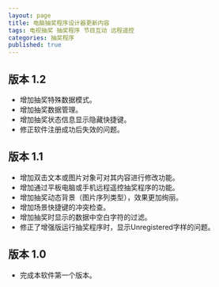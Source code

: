 ```yaml
---
layout: page
title: 电脑抽奖程序设计器更新内容
tags: 电视抽奖 抽奖程序 节目互动 远程遥控
categories: 抽奖程序
published: true
---
```


## 版本 1.2
- 增加抽奖特殊数据模式。
- 增加抽奖数据管理。
- 增加抽奖状态信息显示隐藏快捷键。
- 修正软件注册成功后失效的问题。

## 版本 1.1
- 增加双击文本或图片对象可对其内容进行修改功能。
- 增加通过平板电脑或手机远程遥控抽奖程序的功能。
- 增加抽奖动态背景（图片序列类型），效果更加绚丽。
- 增加场景快捷键的冲突检查。
- 增加抽奖时显示的数据中空白字符的过滤。
- 修正了增强版运行抽奖程序时，显示Unregistered字样的问题。

## 版本 1.0
- 完成本软件第一个版本。